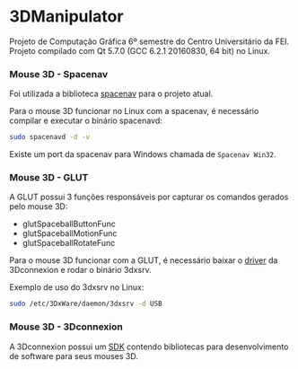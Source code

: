 # 3DManipulator
Projeto de Computação Gráfica 6º semestre do Centro Universitário da FEI. Projeto compilado com Qt 5.7.0 (GCC 6.2.1 20160830, 64 bit) no Linux.

### Mouse 3D - Spacenav
Foi utilizada a biblioteca [spacenav](http://spacenav.sourceforge.net/) para o projeto atual.

Para o mouse 3D funcionar no Linux com a spacenav, é necessário compilar e executar o binário spacenavd:
```sh
sudo spacenavd -d -v
```
Existe um port da spacenav para Windows chamada de `Spacenav Win32`.

### Mouse 3D - GLUT
A GLUT possui 3 funções responsáveis por capturar os comandos gerados pelo mouse 3D:
- glutSpaceballButtonFunc
- glutSpaceballMotionFunc
- glutSpaceballRotateFunc

Para o mouse 3D funcionar com a GLUT, é necessário baixar o [driver](http://www.3dconnexion.com/service/drivers.html) da 3Dconnexion e rodar o binário 3dxsrv.

Exemplo de uso do 3dxsrv no Linux:
```sh
sudo /etc/3DxWare/daemon/3dxsrv -d USB
```

### Mouse 3D - 3Dconnexion
A 3Dconnexion possui um [SDK](http://www.3dconnexion.com/service/software-developer.html) contendo bibliotecas para desenvolvimento de software para seus mouses 3D.
